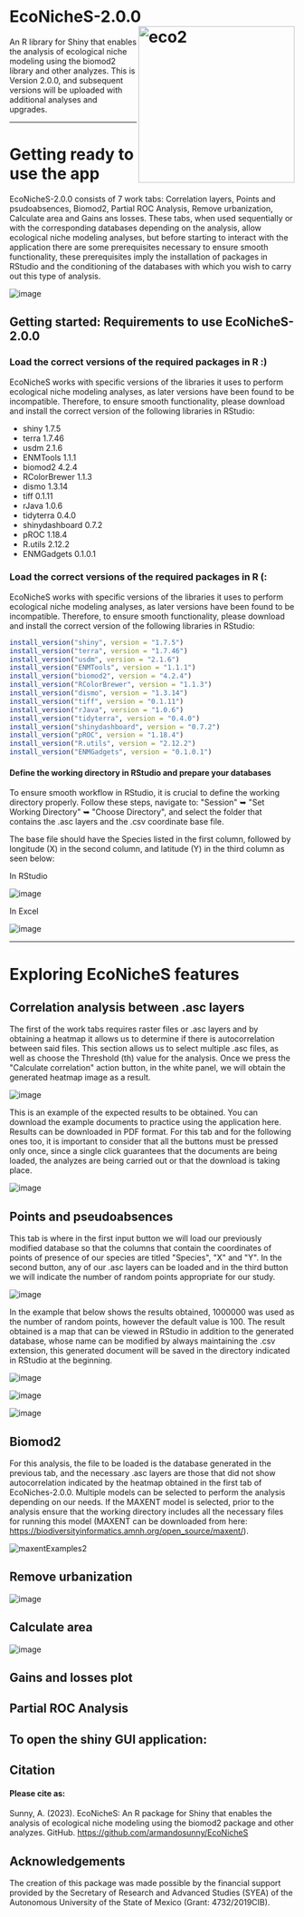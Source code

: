 # EcoNicheS-2.0.0 <img src="https://user-images.githubusercontent.com/25662791/244543343-ac0a9b00-a873-469d-ac33-4b49cba48a90.png" referrerpolicy="no-referrer" alt="eco2" align="right" height="276" />
An R library for Shiny that enables the analysis of ecological niche modeling using the biomod2 library and other analyzes. This is Version 2.0.0, and subsequent versions will be uploaded with additional analyses and upgrades. 

-----
# Getting ready to use the app
EcoNicheS-2.0.0 consists of 7 work tabs: Correlation layers, Points and psudoabsences, Biomod2, Partial ROC Analysis, Remove urbanization, Calculate area and Gains ans losses. These tabs, when used sequentially or with the corresponding databases depending on the analysis, allow ecological niche modeling analyses, but before starting to interact with the application there are some prerequisites necessary to ensure smooth functionality, these prerequisites imply the installation of packages in RStudio and the conditioning of the databases with which you wish to carry out this type of analysis.

![image](https://github.com/armandosunny/EcoNicheS-2.0.0/assets/25662791/6b7e83ae-007a-44d5-9650-fffee1f66c24)

## Getting started: Requirements to use EcoNicheS-2.0.0

### Load the correct versions of the required packages in R :)
EcoNicheS works with specific versions of the libraries it uses to perform ecological niche modeling analyses, as later versions have been found to be incompatible. Therefore, to ensure smooth functionality, please download and install the correct version of the following libraries in RStudio:

- shiny 1.7.5
- terra 1.7.46
- usdm 2.1.6
- ENMTools 1.1.1
- biomod2 4.2.4
- RColorBrewer 1.1.3
- dismo 1.3.14
- tiff 0.1.11
- rJava 1.0.6
- tidyterra 0.4.0
- shinydashboard 0.7.2
- pROC 1.18.4
- R.utils 2.12.2
- ENMGadgets 0.1.0.1

### Load the correct versions of the required packages in R (:
EcoNicheS works with specific versions of the libraries it uses to perform ecological niche modeling analyses, as later versions have been found to be incompatible. Therefore, to ensure smooth functionality, please download and install the correct version of the following libraries in RStudio:

``` r
install_version("shiny", version = "1.7.5")
install_version("terra", version = "1.7.46")
install_version("usdm", version = "2.1.6")
install_version("ENMTools", version = "1.1.1")	
install_version("biomod2", version = "4.2.4")
install_version("RColorBrewer", version = "1.1.3")
install_version("dismo", version = "1.3.14")
install_version("tiff", version = "0.1.11")
install_version("rJava", version = "1.0.6")
install_version("tidyterra", version = "0.4.0")
install_version("shinydashboard", version = "0.7.2")
install_version("pROC", version = "1.18.4")
install_version("R.utils", version = "2.12.2")
install_version("ENMGadgets", version = "0.1.0.1")
```

#### Define the working directory in RStudio and prepare your databases

To ensure smooth workflow in RStudio, it is crucial to define the working directory properly. Follow these steps, navigate to: "Session" ➥ "Set Working Directory" ➥ "Choose Directory", and select the folder that contains the .asc layers and the .csv coordinate base file.

The base file should have the Species listed in the first column, followed by longitude (X) in the second column, and latitude (Y) in the third column as seen below:

In RStudio

![image](https://github.com/armandosunny/EcoNicheS-2.0.0/assets/25662791/727045e3-cbc0-47b0-95d8-72cdc158b3fe)

In Excel

![image](https://github.com/armandosunny/EcoNicheS-2.0.0/assets/25662791/addc0249-104d-4133-9d13-5168d039eb79)

----

# Exploring EcoNicheS features
## Correlation analysis between .asc layers 

The first of the work tabs requires raster files or .asc layers and by obtaining a heatmap it allows us to determine if there is autocorrelation between said files.
This section allows us to select multiple .asc files, as well as choose the Threshold (th) value for the analysis. Once we press the "Calculate correlation" action button, in the white panel, we will obtain the generated heatmap image as a result.

![image](https://github.com/armandosunny/EcoNicheS-2.0.0/assets/25662791/3428e3eb-364f-4ae4-8b01-5e19f23f7abd)

This is an example of the expected results to be obtained. You can download the example documents to practice using the application here. Results can be downloaded in PDF format. For this tab and for the following ones too, it is important to consider that  all the buttons must be pressed only once, since a single click guarantees that the documents are being loaded, the analyzes are being carried out or that the download is taking place.

![image](https://github.com/armandosunny/EcoNicheS-2.0.0/assets/25662791/8d168349-7d40-420f-8e99-76c89b42dc2c)

## Points and pseudoabsences

This tab is where in the first input button we will load our previously modified database so that the columns that contain the coordinates of points of presence of our species are titled "Species", "X" and "Y".
In the second button, any of our .asc layers can be loaded and in the third button we will indicate the number of random points appropriate for our study.

![image](https://github.com/armandosunny/EcoNicheS-2.0.0/assets/25662791/384f708c-54d5-41ce-b179-45230811c41b)

In the example that below shows the results obtained, 1000000 was used as the number of random points, however the default value is 100. The result obtained is a map that can be viewed in RStudio in addition to the generated database, whose name can be modified by always maintaining the .csv extension, this generated document will be saved in the directory indicated in RStudio at the beginning.

![image](https://github.com/armandosunny/EcoNicheS-2.0.0/assets/25662791/a2919135-d8c8-4187-b617-b08ad3937077)


![image](https://github.com/armandosunny/EcoNicheS-2.0.0/assets/25662791/cb2f6514-d18b-481f-bb89-5cd3ffc00dfe)


![image](https://github.com/armandosunny/EcoNicheS-2.0.0/assets/25662791/afdad7e2-46fe-4b9e-982c-938401a86f08)



## Biomod2

For this analysis, the file to be loaded is the database generated in the previous tab, and the necessary .asc layers are those that did not show autocorrelation indicated by the heatmap obtained in the first tab of EcoNiches-2.0.0.
Multiple models can be selected to perform the analysis depending on our needs. If the MAXENT model is selected, prior to the analysis ensure that the working directory includes all the necessary files for running this model (MAXENT can be downloaded from here: https://biodiversityinformatics.amnh.org/open_source/maxent/).

![maxentExamples2](https://github.com/armandosunny/EcoNicheS/assets/25662791/12819901-36ae-429a-a8b6-eb44dffce579)




## Remove urbanization

![image](https://github.com/armandosunny/EcoNicheS-2.0.0/assets/25662791/37fe587e-37bf-4728-86ae-76c8c0eafda2)

## Calculate area

![image](https://github.com/armandosunny/EcoNicheS-2.0.0/assets/25662791/109b585a-fac3-4160-99aa-f7bd7091b409)

## Gains and losses plot


## Partial ROC Analysis


## To open the shiny GUI application:



## Citation

#### Please cite as:

Sunny, A. (2023). EcoNicheS: An R package for Shiny that enables the analysis of ecological niche modeling using the biomod2 package and other analyzes. GitHub. https://github.com/armandosunny/EcoNicheS


## Acknowledgements

The creation of this package was made possible by the financial support provided by the Secretary of Research and Advanced Studies (SYEA) of the Autonomous University of the State of Mexico (Grant: 4732/2019CIB). 



